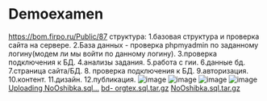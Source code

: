 # Demoexamen
https://bom.firpo.ru/Public/87
структура:
1.базовая структура и проверка сайта на сервере.
2.База данных - проверка phpmyadmin по заданному логину(модем ли мы войти по данному логину).
3.проверка подключения к БД.
4.анализы задания.
5.работа с гии.
6.данные бд.
7.страница сайта/БД.
8. проверка подключения к БД.
9.авторизация.
10.контент.
11.дизайн.
12.публикация.
![image](https://github.com/user-attachments/assets/1273ad09-b7d7-4c7e-a5b4-0b6a0684915e)
![image](https://github.com/user-attachments/assets/a91224de-8cf2-4ec5-bdd6-3afb6c4cd09f)
![image](https://github.com/user-attachments/assets/0a5dffde-bfaa-4558-a4f9-fc1a555d3b16)
![image](https://github.com/user-attachments/assets/028efd94-3cf6-43e1-8966-bcd9c535a619)
[Uploading NoOshibka.sql…]()
[bd- orgtex.sql.tar.gz](https://github.com/user-attachments/files/16975894/bd-.orgtex.sql.tar.gz)
[NoOshibka.sql.tar.gz](https://github.com/user-attachments/files/16975891/NoOshibka.sql.tar.gz)
